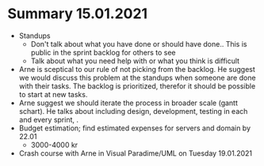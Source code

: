 # Summary 15.01.2021

- Standups
  - Don't talk about what you have done or should have done.. This is public in the sprint backlog for others to see
  - Talk about what you need help with or what you think is difficult
- Arne is sceptical to our rule of not picking from the backlog. He suggest we would discuss this problem at the standups when someone are done with their tasks. The backlog is prioritized, therefor it should be possible to start at new tasks.
- Arne suggest we should iterate the process in broader scale (gantt schart). He talks about including design, development, testing in each and every sprint, .
- Budget estimation; find estimated expenses for servers and domain by 22.01
  - 3000-4000 kr
- Crash course with Arne in Visual Paradime/UML on Tuesday 19.01.2021
